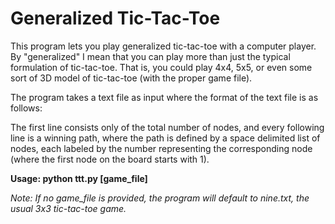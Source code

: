 Generalized Tic-Tac-Toe
=======================

This program lets you play generalized tic-tac-toe with a computer player.
By "generalized" I mean that you can play more than just the typical formulation of tic-tac-toe.
That is, you could play 4x4, 5x5, or even some sort of 3D model of tic-tac-toe (with the proper game file).

The program takes a text file as input where the format of the text file is as follows:

The first line consists only of the total number of nodes, and every following line is a winning path, where the path is defined by a space delimited list of nodes, each labeled by the number representing the corresponding node (where the first node on the board starts with 1).


**Usage: python ttt.py [game_file]**

*Note: If no game_file is provided, the program will default to nine.txt, the usual 3x3 tic-tac-toe game.*
